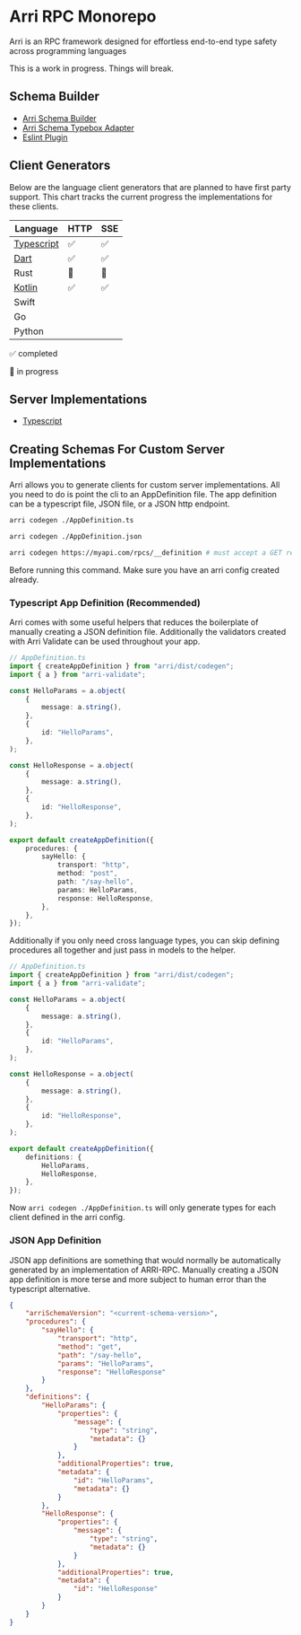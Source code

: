 # Arri RPC Monorepo

Arri is an RPC framework designed for effortless end-to-end type safety across programming languages

This is a work in progress. Things will break.

## Schema Builder

-   [Arri Schema Builder](tooling/schema/README.md)
-   [Arri Schema Typebox Adapter](tooling/schema-typebox-adapter/README.md)
-   [Eslint Plugin](tooling/eslint-plugin/README.md)

## Client Generators

Below are the language client generators that are planned to have first party support. This chart tracks the current progress the implementations for these clients.

| Language                                   | HTTP | SSE |
| ------------------------------------------ | ---- | --- |
| [Typescript](languages/ts/ts-codegen/)     | ✅   | ✅  |
| [Dart](languages/dart/dart-codegen/)       | ✅   | ✅  |
| Rust                                       | 🚧   | 🚧  |
| [Kotlin](languages/kotlin/kotlin-codegen/) | ✅   | ✅  |
| Swift                                      |      |     |
| Go                                         |      |     |
| Python                                     |      |     |

✅ completed

🚧 in progress

## Server Implementations

-   [Typescript](languages/ts/ts-server/)

## Creating Schemas For Custom Server Implementations

Arri allows you to generate clients for custom server implementations. All you need to do is point the cli to an AppDefinition file. The app definition can be a typescript file, JSON file, or a JSON http endpoint.

```bash
arri codegen ./AppDefinition.ts

arri codegen ./AppDefinition.json

arri codegen https://myapi.com/rpcs/__definition # must accept a GET request
```

Before running this command. Make sure you have an arri config created already.

### Typescript App Definition (Recommended)

Arri comes with some useful helpers that reduces the boilerplate of manually creating a JSON definition file. Additionally the validators created with Arri Validate can be used throughout your app.

```ts
// AppDefinition.ts
import { createAppDefinition } from "arri/dist/codegen";
import { a } from "arri-validate";

const HelloParams = a.object(
    {
        message: a.string(),
    },
    {
        id: "HelloParams",
    },
);

const HelloResponse = a.object(
    {
        message: a.string(),
    },
    {
        id: "HelloResponse",
    },
);

export default createAppDefinition({
    procedures: {
        sayHello: {
            transport: "http",
            method: "post",
            path: "/say-hello",
            params: HelloParams,
            response: HelloResponse,
        },
    },
});
```

Additionally if you only need cross language types, you can skip defining procedures all together and just pass in models to the helper.

```ts
// AppDefinition.ts
import { createAppDefinition } from "arri/dist/codegen";
import { a } from "arri-validate";

const HelloParams = a.object(
    {
        message: a.string(),
    },
    {
        id: "HelloParams",
    },
);

const HelloResponse = a.object(
    {
        message: a.string(),
    },
    {
        id: "HelloResponse",
    },
);

export default createAppDefinition({
    definitions: {
        HelloParams,
        HelloResponse,
    },
});
```

Now `arri codegen ./AppDefinition.ts` will only generate types for each client defined in the arri config.

### JSON App Definition

JSON app definitions are something that would normally be automatically generated by an implementation of ARRI-RPC. Manually creating a JSON app definition is more terse and more subject to human error than the typescript alternative.

```json
{
    "arriSchemaVersion": "<current-schema-version>",
    "procedures": {
        "sayHello": {
            "transport": "http",
            "method": "get",
            "path": "/say-hello",
            "params": "HelloParams",
            "response": "HelloResponse"
        }
    },
    "definitions": {
        "HelloParams": {
            "properties": {
                "message": {
                    "type": "string",
                    "metadata": {}
                }
            },
            "additionalProperties": true,
            "metadata": {
                "id": "HelloParams",
                "metadata": {}
            }
        },
        "HelloResponse": {
            "properties": {
                "message": {
                    "type": "string",
                    "metadata": {}
                }
            },
            "additionalProperties": true,
            "metadata": {
                "id": "HelloResponse"
            }
        }
    }
}
```
